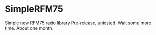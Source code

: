 # SimpleRFM75
Simple new RFM75 radio library
Pre-release, untested. Wait some more time. About one month.
